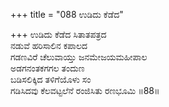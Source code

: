 +++
title = "088 ಉಡಿದು ಕೆಡೆದ"

+++
ಉಡಿದು ಕೆಡೆದ ಸಿತಾತಪತ್ರದ  
ನಡುವೆ ಹರಿಸಾಲಿನ ಕಪಾಲದ  
ಗಡಣವಿರೆ ಚೆಲುವಾಯ್ತು ಜನಮೇಜಯಮಹೀಪಾಲ  
ಅಡಗನಂತಕಗಗಲ ತಂದುಣ  
ಬಡಿಸಲಿಕ್ಕಿದ ತಳಿಗೆಯೊಳು ಸಂ  
ಗಡಿಸಿದವು ಕೆಲವಟ್ಟಲೆನೆ ರಂಜಿಸಿತು ರಣಭೂಮಿ       ॥88॥